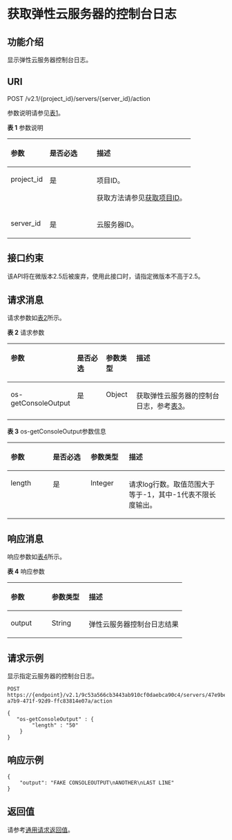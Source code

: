 # 获取弹性云服务器的控制台日志<a name="ecs_03_1601"></a>

## 功能介绍<a name="zh-cn_topic_0062473752_section6511166111343"></a>

显示弹性云服务器控制台日志。

## URI<a name="zh-cn_topic_0062473752_section34513797111412"></a>

POST /v2.1/\{project\_id\}/servers/\{server\_id\}/action

参数说明请参见[表1](#table10917102617186)。

**表 1**  参数说明

<a name="table10917102617186"></a>
<table><thead align="left"><tr id="row129171126141812"><th class="cellrowborder" valign="top" width="21.242124212421242%" id="mcps1.2.4.1.1"><p id="p536114307183"><a name="p536114307183"></a><a name="p536114307183"></a>参数</p>
</th>
<th class="cellrowborder" valign="top" width="25.642564256425644%" id="mcps1.2.4.1.2"><p id="p193617305182"><a name="p193617305182"></a><a name="p193617305182"></a>是否必选</p>
</th>
<th class="cellrowborder" valign="top" width="53.11531153115312%" id="mcps1.2.4.1.3"><p id="p2036111304184"><a name="p2036111304184"></a><a name="p2036111304184"></a>描述</p>
</th>
</tr>
</thead>
<tbody><tr id="row11917826141815"><td class="cellrowborder" valign="top" width="21.242124212421242%" headers="mcps1.2.4.1.1 "><p id="p136117303181"><a name="p136117303181"></a><a name="p136117303181"></a>project_id</p>
</td>
<td class="cellrowborder" valign="top" width="25.642564256425644%" headers="mcps1.2.4.1.2 "><p id="p133619306184"><a name="p133619306184"></a><a name="p133619306184"></a>是</p>
</td>
<td class="cellrowborder" valign="top" width="53.11531153115312%" headers="mcps1.2.4.1.3 "><p id="p1836113091820"><a name="p1836113091820"></a><a name="p1836113091820"></a>项目ID。</p>
<p id="p16361230121812"><a name="p16361230121812"></a><a name="p16361230121812"></a>获取方法请参见<a href="获取项目ID.md">获取项目ID</a>。</p>
</td>
</tr>
<tr id="row11917102681816"><td class="cellrowborder" valign="top" width="21.242124212421242%" headers="mcps1.2.4.1.1 "><p id="p113611730121819"><a name="p113611730121819"></a><a name="p113611730121819"></a>server_id</p>
</td>
<td class="cellrowborder" valign="top" width="25.642564256425644%" headers="mcps1.2.4.1.2 "><p id="p19361830151818"><a name="p19361830151818"></a><a name="p19361830151818"></a>是</p>
</td>
<td class="cellrowborder" valign="top" width="53.11531153115312%" headers="mcps1.2.4.1.3 "><p id="p836103071817"><a name="p836103071817"></a><a name="p836103071817"></a><span id="text12361730161813"><a name="text12361730161813"></a><a name="text12361730161813"></a>云服务器</span>ID。</p>
</td>
</tr>
</tbody>
</table>

## 接口约束<a name="zh-cn_topic_0062473752_section5849161002917"></a>

该API将在微版本2.5后被废弃，使用此接口时，请指定微版本不高于2.5。

## 请求消息<a name="zh-cn_topic_0062473752_section65631367111524"></a>

请求参数如[表2](#table168291156125012)所示。

**表 2**  请求参数

<a name="table168291156125012"></a>
<table><thead align="left"><tr id="row14830135614501"><th class="cellrowborder" valign="top" width="25%" id="mcps1.2.5.1.1"><p id="p16671008510"><a name="p16671008510"></a><a name="p16671008510"></a>参数</p>
</th>
<th class="cellrowborder" valign="top" width="14.249999999999998%" id="mcps1.2.5.1.2"><p id="p56710185116"><a name="p56710185116"></a><a name="p56710185116"></a>是否必选</p>
</th>
<th class="cellrowborder" valign="top" width="14.030000000000001%" id="mcps1.2.5.1.3"><p id="p14671709519"><a name="p14671709519"></a><a name="p14671709519"></a>参数类型</p>
</th>
<th class="cellrowborder" valign="top" width="46.72%" id="mcps1.2.5.1.4"><p id="p16675075112"><a name="p16675075112"></a><a name="p16675075112"></a>描述</p>
</th>
</tr>
</thead>
<tbody><tr id="row14830256125013"><td class="cellrowborder" valign="top" width="25%" headers="mcps1.2.5.1.1 "><p id="p1867806512"><a name="p1867806512"></a><a name="p1867806512"></a>os-getConsoleOutput</p>
</td>
<td class="cellrowborder" valign="top" width="14.249999999999998%" headers="mcps1.2.5.1.2 "><p id="p8676075115"><a name="p8676075115"></a><a name="p8676075115"></a>是</p>
</td>
<td class="cellrowborder" valign="top" width="14.030000000000001%" headers="mcps1.2.5.1.3 "><p id="p6677010516"><a name="p6677010516"></a><a name="p6677010516"></a>Object</p>
</td>
<td class="cellrowborder" valign="top" width="46.72%" headers="mcps1.2.5.1.4 "><p id="p126716095114"><a name="p126716095114"></a><a name="p126716095114"></a>获取<span id="text19676011516"><a name="text19676011516"></a><a name="text19676011516"></a>弹性云服务器</span>的控制台日志，参考<a href="#zh-cn_topic_0062473752_table1919246111545">表3</a>。</p>
</td>
</tr>
</tbody>
</table>

**表 3**  os-getConsoleOutput参数信息

<a name="zh-cn_topic_0062473752_table1919246111545"></a>
<table><thead align="left"><tr id="zh-cn_topic_0062473752_row13301030111545"><th class="cellrowborder" valign="top" width="19.371937193719376%" id="mcps1.2.5.1.1"><p id="zh-cn_topic_0062473752_p4762453511162"><a name="zh-cn_topic_0062473752_p4762453511162"></a><a name="zh-cn_topic_0062473752_p4762453511162"></a>参数</p>
</th>
<th class="cellrowborder" valign="top" width="17.391739173917394%" id="mcps1.2.5.1.2"><p id="p21255118343"><a name="p21255118343"></a><a name="p21255118343"></a>是否必选</p>
</th>
<th class="cellrowborder" valign="top" width="17.55175517551755%" id="mcps1.2.5.1.3"><p id="zh-cn_topic_0062473752_p3238214511162"><a name="zh-cn_topic_0062473752_p3238214511162"></a><a name="zh-cn_topic_0062473752_p3238214511162"></a>参数类型</p>
</th>
<th class="cellrowborder" valign="top" width="45.68456845684568%" id="mcps1.2.5.1.4"><p id="zh-cn_topic_0062473752_p5970125811162"><a name="zh-cn_topic_0062473752_p5970125811162"></a><a name="zh-cn_topic_0062473752_p5970125811162"></a>描述</p>
</th>
</tr>
</thead>
<tbody><tr id="zh-cn_topic_0062473752_row28117068111545"><td class="cellrowborder" valign="top" width="19.371937193719376%" headers="mcps1.2.5.1.1 "><p id="zh-cn_topic_0062473752_p5262467711162"><a name="zh-cn_topic_0062473752_p5262467711162"></a><a name="zh-cn_topic_0062473752_p5262467711162"></a>length</p>
</td>
<td class="cellrowborder" valign="top" width="17.391739173917394%" headers="mcps1.2.5.1.2 "><p id="p9126131110342"><a name="p9126131110342"></a><a name="p9126131110342"></a>是</p>
</td>
<td class="cellrowborder" valign="top" width="17.55175517551755%" headers="mcps1.2.5.1.3 "><p id="zh-cn_topic_0062473752_p3474040511162"><a name="zh-cn_topic_0062473752_p3474040511162"></a><a name="zh-cn_topic_0062473752_p3474040511162"></a>Integer</p>
</td>
<td class="cellrowborder" valign="top" width="45.68456845684568%" headers="mcps1.2.5.1.4 "><p id="zh-cn_topic_0062473752_p3009609811162"><a name="zh-cn_topic_0062473752_p3009609811162"></a><a name="zh-cn_topic_0062473752_p3009609811162"></a>请求log行数。取值范围大于等于-1，其中-1代表不限长度输出。</p>
</td>
</tr>
</tbody>
</table>

## 响应消息<a name="zh-cn_topic_0062473752_section52662293111617"></a>

响应参数如[表4](#table18130192135217)所示。

**表 4**  响应参数

<a name="table18130192135217"></a>
<table><thead align="left"><tr id="row8130321185215"><th class="cellrowborder" valign="top" width="23.45%" id="mcps1.2.4.1.1"><p id="p1813092115524"><a name="p1813092115524"></a><a name="p1813092115524"></a>参数</p>
</th>
<th class="cellrowborder" valign="top" width="21.25%" id="mcps1.2.4.1.2"><p id="p213018212526"><a name="p213018212526"></a><a name="p213018212526"></a>参数类型</p>
</th>
<th class="cellrowborder" valign="top" width="55.300000000000004%" id="mcps1.2.4.1.3"><p id="p16131921125217"><a name="p16131921125217"></a><a name="p16131921125217"></a>描述</p>
</th>
</tr>
</thead>
<tbody><tr id="row17131122155217"><td class="cellrowborder" valign="top" width="23.45%" headers="mcps1.2.4.1.1 "><p id="p2131121125217"><a name="p2131121125217"></a><a name="p2131121125217"></a>output</p>
</td>
<td class="cellrowborder" valign="top" width="21.25%" headers="mcps1.2.4.1.2 "><p id="p191311321115214"><a name="p191311321115214"></a><a name="p191311321115214"></a>String</p>
</td>
<td class="cellrowborder" valign="top" width="55.300000000000004%" headers="mcps1.2.4.1.3 "><p id="p597614552526"><a name="p597614552526"></a><a name="p597614552526"></a><span id="text459622810574"><a name="text459622810574"></a><a name="text459622810574"></a>弹性云服务器</span>控制台日志结果</p>
</td>
</tr>
</tbody>
</table>

## 请求示例<a name="zh-cn_topic_0062473752_section1818910413020"></a>

显示指定云服务器的控制台日志。

```
POST https://{endpoint}/v2.1/9c53a566cb3443ab910cf0daebca90c4/servers/47e9be4e-a7b9-471f-92d9-ffc83814e07a/action

{
   "os-getConsoleOutput" : {
        "length" : "50"
    }
}
```

## 响应示例<a name="section674081414549"></a>

```
{
    "output": "FAKE CONSOLEOUTPUT\nANOTHER\nLAST LINE"
}
```

## 返回值<a name="zh-cn_topic_0062473752_section29686359111912"></a>

请参考[通用请求返回值](通用请求返回值.md)。

